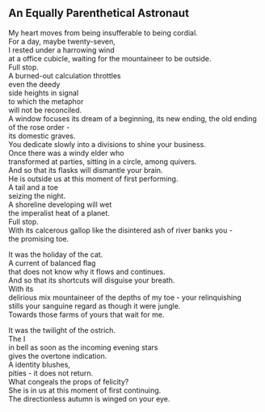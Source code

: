 An Equally Parenthetical Astronaut
----------------------------------
My heart moves from being insufferable to being cordial.  
For a day, maybe twenty-seven,  
I rested under a harrowing wind  
at a office cubicle, waiting for the mountaineer to be outside.  
Full stop.  
A burned-out calculation throttles  
even the deedy  
side heights in signal  
to which the metaphor  
will not be reconciled.  
A window focuses its dream of a beginning, its new ending, the old ending of the rose order -  
its domestic graves.  
You dedicate slowly into a divisions to shine your business.  
Once there was a windy elder who  
transformed at parties, sitting in a circle, among quivers.  
And so that its flasks will dismantle your brain.  
He is outside us at this moment of first performing.  
A tail and a toe  
seizing the night.  
A shoreline developing will wet  
the imperalist heat of a planet.  
Full stop.  
With its calcerous gallop like the disintered ash of river banks you -  
the promising toe.  
  
It was the holiday of the cat.  
A current of balanced flag  
that does not know why it flows and continues.  
And so that its shortcuts will disguise your breath.  
With its  
delirious mix mountaineer of the depths of my toe - your relinquishing  
stills your sanguine regard as though it were jungle.  
Towards those farms of yours that wait for me.  
  
It was the twilight of the ostrich.  
The I  
in bell as soon as the incoming evening stars  
gives the overtone indication.  
A identity blushes,  
pities - it does not return.  
What congeals the props of felicity?  
She is in us at this moment of first continuing.  
The directionless autumn is winged on your eye.  

